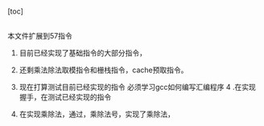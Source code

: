 # 

[toc]
##
本文件扩展到57指令

1. 目前已经实现了基础指令的大部分指令，
2. 还剩乘法除法取模指令和栅栈指令，cache预取指令。
3. 现在打算测试目前已经实现的指令
   必须学习gcc如何编写汇编程序
   4 .在实现握手，在测试已经实现的指令
4. 在实现乘除法，通过，乘除法号，实现了乘除法，
   
   ### 
   
   ### 
   
   ## 
   
   ## 
